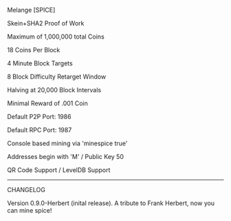 Melange [SPICE]

Skein+SHA2 Proof of Work

Maximum of 1,000,000 total Coins

18 Coins Per Block

4 Minute Block Targets

8 Block Difficulty Retarget Window

Halving at 20,000 Block Intervals

Minimal Reward of .001 Coin

Default P2P Port: 1986

Default RPC Port: 1987

Console based mining via 'minespice true'

Addresses begin with 'M' / Public Key 50

QR Code Support / LevelDB Support

----------------------------------------

CHANGELOG

Version 0.9.0-Herbert (inital release). A tribute to Frank Herbert, now you can mine spice!






